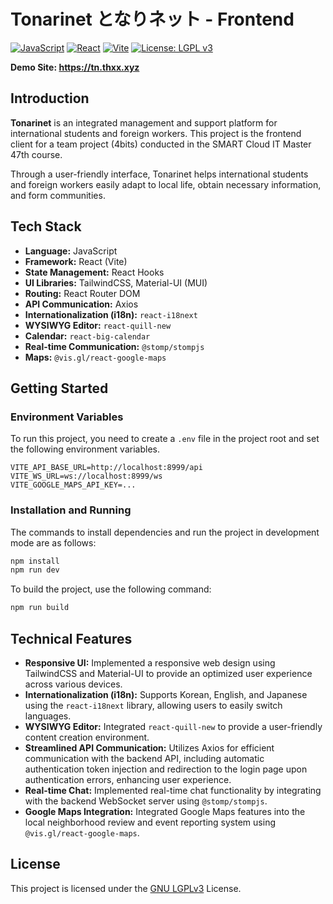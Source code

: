 # Tonarinet となりネット - Frontend

[![JavaScript](https://img.shields.io/badge/javascript-%23323330.svg?style=for-the-badge&logo=javascript&logoColor=%23F7DF1E)](https://developer.mozilla.org/en-US/docs/Web/JavaScript)
[![React](https://img.shields.io/badge/react-%2320232a.svg?style=for-the-badge&logo=react&logoColor=%2361DAFB)](https://react.dev/)
[![Vite](https://img.shields.io/badge/Vite-B73BFE?style=for-the-badge&logo=vite&logoColor=FFD62E)](https://vitejs.dev/)
[![License: LGPL v3](https://img.shields.io/badge/License-LGPL%20v3-blue.svg)](https://www.gnu.org/licenses/lgpl-3.0)

**Demo Site: https://tn.thxx.xyz**

## Introduction

**Tonarinet** is an integrated management and support platform for international students and foreign workers. This project is the frontend client for a team project (4bits) conducted in the SMART Cloud IT Master 47th course.

Through a user-friendly interface, Tonarinet helps international students and foreign workers easily adapt to local life, obtain necessary information, and form communities.

## Tech Stack

- **Language:** JavaScript
- **Framework:** React (Vite)
- **State Management:** React Hooks
- **UI Libraries:** TailwindCSS, Material-UI (MUI)
- **Routing:** React Router DOM
- **API Communication:** Axios
- **Internationalization (i18n):** `react-i18next`
- **WYSIWYG Editor:** `react-quill-new`
- **Calendar:** `react-big-calendar`
- **Real-time Communication:** `@stomp/stompjs`
- **Maps:** `@vis.gl/react-google-maps`

## Getting Started

### Environment Variables

To run this project, you need to create a `.env` file in the project root and set the following environment variables.

```
VITE_API_BASE_URL=http://localhost:8999/api
VITE_WS_URL=ws://localhost:8999/ws
VITE_GOOGLE_MAPS_API_KEY=...
```

### Installation and Running

The commands to install dependencies and run the project in development mode are as follows:

```bash
npm install
npm run dev
```

To build the project, use the following command:

```bash
npm run build
```

## Technical Features

- **Responsive UI:** Implemented a responsive web design using TailwindCSS and Material-UI to provide an optimized user experience across various devices.
- **Internationalization (i18n):** Supports Korean, English, and Japanese using the `react-i18next` library, allowing users to easily switch languages.
- **WYSIWYG Editor:** Integrated `react-quill-new` to provide a user-friendly content creation environment.
- **Streamlined API Communication:** Utilizes Axios for efficient communication with the backend API, including automatic authentication token injection and redirection to the login page upon authentication errors, enhancing user experience.
- **Real-time Chat:** Implemented real-time chat functionality by integrating with the backend WebSocket server using `@stomp/stompjs`.
- **Google Maps Integration:** Integrated Google Maps features into the local neighborhood review and event reporting system using `@vis.gl/react-google-maps`.


## License

This project is licensed under the [GNU LGPLv3](LICENSE.md) License.